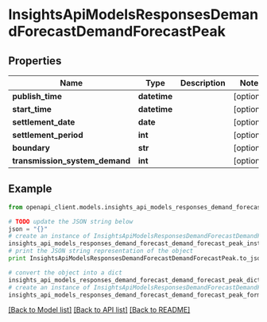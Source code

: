 # InsightsApiModelsResponsesDemandForecastDemandForecastPeak


## Properties
Name | Type | Description | Notes
------------ | ------------- | ------------- | -------------
**publish_time** | **datetime** |  | [optional] 
**start_time** | **datetime** |  | [optional] 
**settlement_date** | **date** |  | [optional] 
**settlement_period** | **int** |  | [optional] 
**boundary** | **str** |  | [optional] 
**transmission_system_demand** | **int** |  | [optional] 

## Example

```python
from openapi_client.models.insights_api_models_responses_demand_forecast_demand_forecast_peak import InsightsApiModelsResponsesDemandForecastDemandForecastPeak

# TODO update the JSON string below
json = "{}"
# create an instance of InsightsApiModelsResponsesDemandForecastDemandForecastPeak from a JSON string
insights_api_models_responses_demand_forecast_demand_forecast_peak_instance = InsightsApiModelsResponsesDemandForecastDemandForecastPeak.from_json(json)
# print the JSON string representation of the object
print InsightsApiModelsResponsesDemandForecastDemandForecastPeak.to_json()

# convert the object into a dict
insights_api_models_responses_demand_forecast_demand_forecast_peak_dict = insights_api_models_responses_demand_forecast_demand_forecast_peak_instance.to_dict()
# create an instance of InsightsApiModelsResponsesDemandForecastDemandForecastPeak from a dict
insights_api_models_responses_demand_forecast_demand_forecast_peak_form_dict = insights_api_models_responses_demand_forecast_demand_forecast_peak.from_dict(insights_api_models_responses_demand_forecast_demand_forecast_peak_dict)
```
[[Back to Model list]](../README.md#documentation-for-models) [[Back to API list]](../README.md#documentation-for-api-endpoints) [[Back to README]](../README.md)


